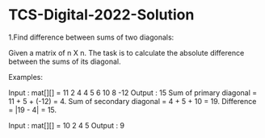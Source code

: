 # TCS-Digital-2022-Solution
1.Find difference between sums of two diagonals:

Given a matrix of n X n. The task is to calculate the absolute difference between the sums of its diagonal.


Examples: 

Input : mat[][] = 11 2 4
                   4 5 6
                  10 8 -12 
Output : 15
Sum of primary diagonal = 11 + 5 + (-12) = 4.
Sum of secondary diagonal = 4 + 5 + 10 = 19.
Difference = |19 - 4| = 15.


Input : mat[][] = 10 2
                   4 5
Output : 9
